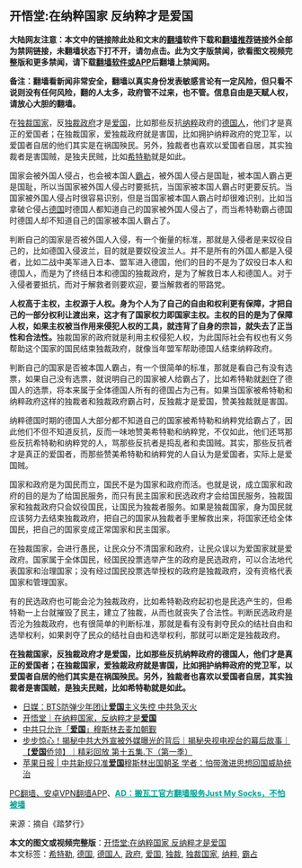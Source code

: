  <h2>开悟堂:在纳粹国家 反纳粹才是爱国</h2> <p class="notice"><b>大陆网友注意：本文中的链接除此处和文末的<a href="https://github.com/bannedbook/fanqiang" >翻墙</a>软件下载和<a href="https://github.com/killgcd/justmysocks/blob/master/README.md">翻墙推荐</a>链接外全部为禁网链接，未翻墙状态下打不开，请勿点击。此为文字版禁闻，欲看图文视频完整版和更多禁闻，请下载<a href="https://github.com/bannedbook/fanqiang">翻墙软件或APP</a>后翻墙上禁闻网。</p><p>备注：翻墙看新闻非常安全，翻墙以真实身份发表敏感言论有一定风险，但只看不说则没有任何风险，翻的人太多，政府管不过来，也不管。信息自由是天赋人权，请放心大胆的翻墙。</b></p>  <div class="entry"> <p id="summary">在<a href="https://www.bannedbook.org/bnews/tag/%E7%8B%AC%E8%A3%81%E5%9B%BD%E5%AE%B6/" class="st_tag internal_tag" rel="tag" title="标签 独裁国家 下的日志">独裁国家</a>，反<a href="https://www.bannedbook.org/bnews/tag/%E7%8B%AC%E8%A3%81/" class="st_tag internal_tag" rel="tag" title="标签 独裁 下的日志">独裁</a><a href="https://www.bannedbook.org/bnews/tag/%e6%94%bf%e5%ba%9c/" class="st_tag internal_tag" rel="tag" title="标签 政府 下的日志">政府</a>才是<a href="https://www.bannedbook.org/bnews/tag/%E7%88%B1%E5%9B%BD/" class="st_tag internal_tag" rel="tag" title="标签 爱国 下的日志">爱国</a>，比如那些反抗<a href="https://www.bannedbook.org/bnews/tag/%e7%ba%b3%e7%b2%b9/" class="st_tag internal_tag" rel="tag" title="标签 纳粹 下的日志">纳粹</a>政府的<a href="https://www.bannedbook.org/bnews/tag/%e5%be%b7%e5%9b%bd%e4%ba%ba/" class="st_tag internal_tag" rel="tag" title="标签 德国人 下的日志">德国人</a>，他们才是真正的爱国者；在独裁国家，爱独裁政府就是害国，比如拥护纳粹政府的党卫军，以爱国者自居的他们其实是在祸国殃民。另外，独裁者也喜欢以爱国者自居，其实独裁者是害国贼，是独夫民贼，比如<a href="https://www.bannedbook.org/bnews/tag/%e5%b8%8c%e7%89%b9%e5%8b%92/" class="st_tag internal_tag" rel="tag" title="标签 希特勒 下的日志">希特勒</a>就是如此。</p> <p>国家会被外国人侵占，也会被本国人<a href="https://www.bannedbook.org/bnews/tag/%E9%9C%B8%E5%8D%A0/" class="st_tag internal_tag" rel="tag" title="标签 霸占 下的日志">霸占</a>，被外国人侵占是国耻，被本国人霸占更是国耻，所以当国家被外国人侵占时要抵抗，当国家被本国人霸占时更要反抗。当国家被外国人侵占时很容易识别，但是当国家被本国人霸占时却很难识别，比如当拿破仑侵占<a href="https://www.bannedbook.org/bnews/tag/%e5%be%b7%e5%9b%bd/" class="st_tag internal_tag" rel="tag" title="标签 德国 下的日志">德国</a>时德国人都知道自己的国家被外国人侵占了，而当希特勒霸占德国时德国人却不知道自己的国家被本国人霸占了。</p> <p></p>  <p>判断自己的国家是否被外国人入侵，有一个衡量的标准，那就是入侵者是来奴役自己的，比如德国入侵波兰，目的就是要奴役波兰人。并不是所有的外国人都是入侵者，比如二战中美军进入日本、盟军进入德国，他们的目的不是为了奴役日本人和德国人，而是为了终结日本和德国的独裁政府，是为了解救日本人和德国人。对于入侵者要抵抗，而对于解救者则要欢迎，要当解救者的带路党。</p> <p><strong>人权高于主权，主权源于人权。身为个人为了自己的自由和权利更有保障，才把自己的一部分权利让渡出来，这才有了国家权力即国家主权。主权的目的是为了保障人权，如果主权被当作用来侵犯人权的工具，就违背了自身的宗旨，就失去了正当性和合法性。</strong>独裁国家的政府就是利用主权侵犯人权，为此国际社会有权也有义务帮助这个国家的国民结束独裁政府，就像当年盟军帮助德国人结束纳粹政府。</p> <p>判断自己的国家是否被本国人霸占，有一个很简单的标准，那就是看自己有没有选票，如果自己没有选票，就说明自己的国家被人给霸占了，比如希特勒就<span class='wp_keywordlink'><a href="https://www.bannedbook.org/forum2/topic21.html" title="《剥夺》 黄建民 著" target="_blank">剥夺</a></span>了德国人的选票，将本来属于全体德国人所有的德国占为己有。如果当国家被希特勒和纳粹政府这样的独裁者和独裁政府霸占时，反独裁才是爱国，赞美独裁就是害国。</p>  <p>纳粹德国时期的德国人大部分都不知道自己的国家被希特勒和纳粹党给霸占了，因此他们不但不知道反抗，反而一味地赞美希特勒和纳粹党，不仅如此，他们还骂那些反抗希特勒和纳粹党的人，骂那些反抗者是捣乱者和卖国贼。其实，那些反抗者才是真正的爱国者，而那些赞美希特勒和纳粹党的人自认为是爱国者，实际上是爱国贼。</p> <p>国家和政府是为国民而立，国民不是为国家和政府而活。也就是说，成立国家和政府的目的是为了给国民服务，而只有民主国家和民选政府才会给国民服务，独裁国家和独裁政府只会奴役国民，让国民为独裁者服务。如果是独裁国家，身为国民就应该努力去结束独裁政府，把自己的国家从独裁者手里解救出来，将国家还给全体国民，把自己的国家变成正常国家和民主国家。</p> <p>在独裁国家，会进行愚民，让民众分不清国家和政府，让民众误以为爱国家就是爱政府。国家属于全体国民，经国民投票选举产生的政府是民选政府，可以合法地代表国家和治理国家；没有经过国民投票选举授权的政府是独裁政府，没有资格代表国家和管理国家。</p>  <p></p> <p>有的民选政府也可能会沦为独裁政府，比如希特勒政府起初也是民选产生的，但希特勒一上台就摧毁了民主，建立了独裁，从而也就丧失了合法性。判断民选政府是否沦为独裁政府，也有很简单的判断标准，那就是看有没有剥夺民众的结社自由和选举权利，如果剥夺了民众的结社自由和选举权利，那就可以断定是独裁政府。</p> <p><strong>在独裁国家，反独裁政府才是爱国，比如那些反抗纳粹政府的德国人，他们才是真正的爱国者；在独裁国家，爱独裁政府就是害国，比如拥护纳粹政府的党卫军，以爱国者自居的他们其实是在祸国殃民。另外，独裁者也喜欢以爱国者自居，其实独裁者是害国贼，是独夫民贼，比如希特勒就是如此。</strong></p>  <ul class='op-related-articles' title='相关阅读'> <li><a href='https://www.bannedbook.org/bnews/cbnews/20201016/1414537.html' target='_blank'>日媒：BTS防弹少年团让<b>爱国</b>主义失控 中共急灭火</a></li> <li><a href='https://www.bannedbook.org/bnews/baitai/20201016/1414530.html' target='_blank'>开悟堂｜在纳粹国家，反纳粹才是<b>爱国</b></a></li> <li><a href='https://www.bannedbook.org/bnews/headline/20201015/1414082.html' target='_blank'>中共只允许「<b>爱国</b>」穆斯林去麦加朝觐</a></li> <li><a href='https://www.bannedbook.org/bnews/bannedvideo/20201014/1413350.html' target='_blank'>步步惊心！揭秘中共大外宣被外媒曝光的背后｜揭秘央视电视台的幕后故事｜【<b>爱国</b>侨领】｜精彩回放 第十五集.下（第一季）</a></li> <li><a href='https://www.bannedbook.org/bnews/baitai/20201014/1413311.html' target='_blank'>苹果日报 &#124; 中共新规只准<b>爱国</b>穆斯林出国朝圣 学者：怕带激进思想回国威胁统治</a></li> </ul> <p class="texttj"> <a href="https://github.com/bannedbook/fanqiang/wiki/%E7%A6%81%E9%97%BB%E7%BD%91%E5%AE%89%E5%8D%93%E7%BF%BB%E5%A2%99%E6%96%B0%E9%97%BBAPP" target="_blank">PC翻墙、安卓VPN翻墙APP</a>、<span onclick="window.open('https://github.com/killgcd/justmysocks/blob/master/README.md')" style="font-weight:bold;color:#00A191;cursor:pointer;text-decoration:underline;outline:none">AD：搬瓦工官方翻墙服务Just My Socks，不怕被墙</span></p><p> 来源：摘自《踏梦行》 </p><a name='sharetosocial'></a>       <div><b>本文的图文或视频完整版</b>：<a href='https://www.bannedbook.org/bnews/comments/20201017/1415388.html'>开悟堂:在纳粹国家 反纳粹才是爱国</a></div>  </div><!--END ENTRY--> <div class="postfooter"> <div>本文标签：<a href="https://www.bannedbook.org/bnews/tag/%e5%b8%8c%e7%89%b9%e5%8b%92/" rel="tag">希特勒</a>, <a href="https://www.bannedbook.org/bnews/tag/%e5%be%b7%e5%9b%bd/" rel="tag">德国</a>, <a href="https://www.bannedbook.org/bnews/tag/%e5%be%b7%e5%9b%bd%e4%ba%ba/" rel="tag">德国人</a>, <a href="https://www.bannedbook.org/bnews/tag/%e6%94%bf%e5%ba%9c/" rel="tag">政府</a>, <a href="https://www.bannedbook.org/bnews/tag/%E7%88%B1%E5%9B%BD/" rel="tag">爱国</a>, <a href="https://www.bannedbook.org/bnews/tag/%E7%8B%AC%E8%A3%81/" rel="tag">独裁</a>, <a href="https://www.bannedbook.org/bnews/tag/%E7%8B%AC%E8%A3%81%E5%9B%BD%E5%AE%B6/" rel="tag">独裁国家</a>, <a href="https://www.bannedbook.org/bnews/tag/%e7%ba%b3%e7%b2%b9/" rel="tag">纳粹</a>, <a href="https://www.bannedbook.org/bnews/tag/%E9%9C%B8%E5%8D%A0/" rel="tag">霸占</a></div>  </div><!--END POSTFOOTER--> 